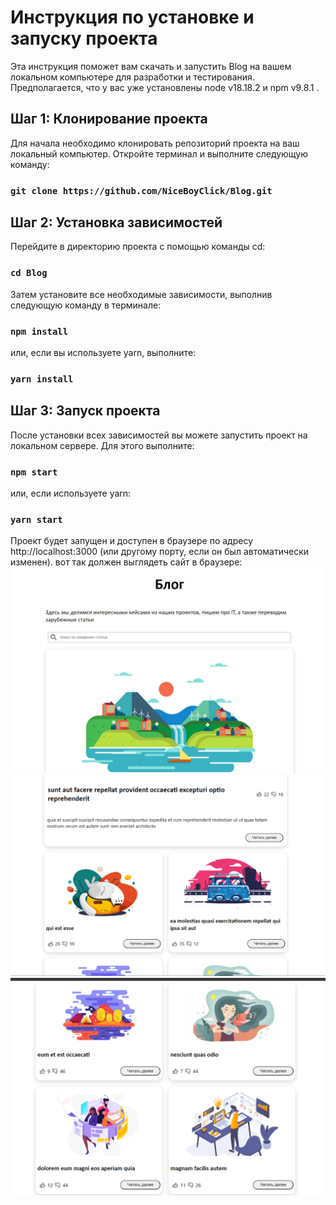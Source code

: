 # Инструкция по установке и запуску проекта

Эта инструкция поможет вам скачать и запустить Blog
на вашем локальном компьютере для разработки и тестирования.
Предполагается, что у вас уже установлены node v18.18.2
и npm v9.8.1 .

## Шаг 1: Клонирование проекта

Для начала необходимо клонировать репозиторий 
проекта на ваш локальный компьютер. Откройте терминал и выполните следующую команду:

### `git clone https://github.com/NiceBoyClick/Blog.git`

## Шаг 2: Установка зависимостей

Перейдите в директорию проекта с помощью команды cd:

### `cd Blog`
Затем установите все необходимые зависимости, выполнив следующую команду в терминале:

### `npm install`

или, если вы используете yarn, выполните:

### `yarn install`

## Шаг 3: Запуск проекта

После установки всех зависимостей вы можете запустить проект на локальном сервере. Для этого выполните:
### `npm start`

или, если используете yarn:

### `yarn start`

Проект будет запущен и доступен в браузере по адресу http://localhost:3000 (или другому порту, если он был автоматически изменен).
вот так должен выглядеть сайт в браузере:
![img.png](src/images/img.png)
![img.png](src/images/img2.png)
![img_1.png](src/images/img_1.png)